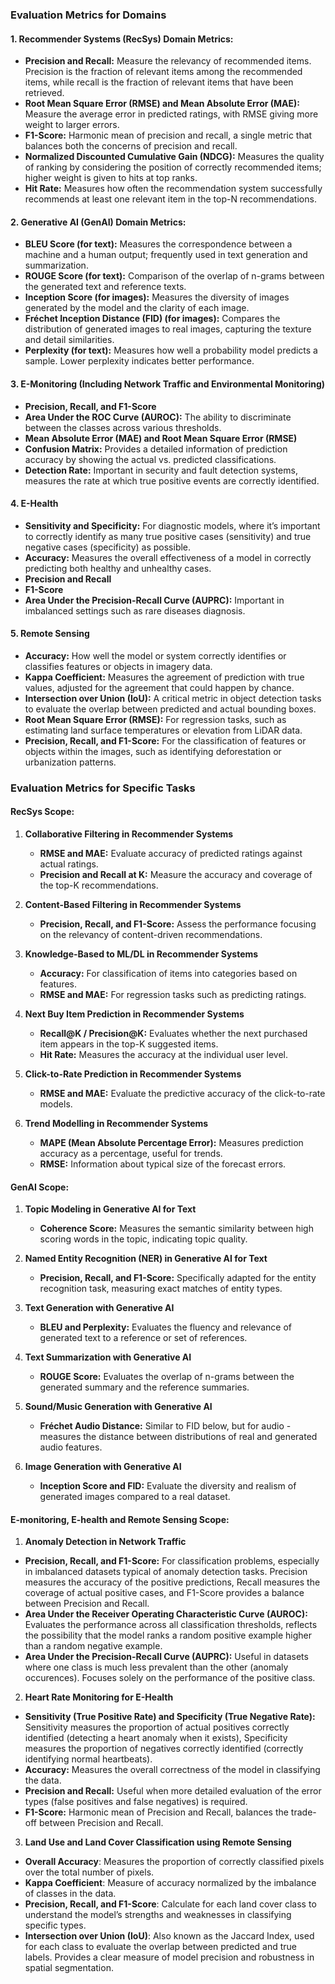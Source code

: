 ### Evaluation Metrics for Domains

#### 1. **Recommender Systems (RecSys) Domain Metrics:**
- **Precision and Recall:** Measure the relevancy of recommended items. Precision is the fraction of relevant items among the recommended items, while recall is the fraction of relevant items that have been retrieved.
- **Root Mean Square Error (RMSE) and Mean Absolute Error (MAE):** Measure the average error in predicted ratings, with RMSE giving more weight to larger errors.
- **F1-Score:** Harmonic mean of precision and recall, a single metric that balances both the concerns of precision and recall.
- **Normalized Discounted Cumulative Gain (NDCG):** Measures the quality of ranking by considering the position of correctly recommended items; higher weight is given to hits at top ranks.
- **Hit Rate:** Measures how often the recommendation system successfully recommends at least one relevant item in the top-N recommendations.

#### 2. **Generative AI (GenAI) Domain Metrics:**
- **BLEU Score (for text):** Measures the correspondence between a machine and a human output; frequently used in text generation and summarization.
- **ROUGE Score (for text):** Comparison of the overlap of n-grams between the generated text and reference texts.
- **Inception Score (for images):** Measures the diversity of images generated by the model and the clarity of each image.
- **Fréchet Inception Distance (FID) (for images):** Compares the distribution of generated images to real images, capturing the texture and detail similarities.
- **Perplexity (for text):** Measures how well a probability model predicts a sample. Lower perplexity indicates better performance.

#### 3. E-Monitoring (Including Network Traffic and Environmental Monitoring)
- **Precision, Recall, and F1-Score** 
- **Area Under the ROC Curve (AUROC):** The ability to discriminate between the classes across various thresholds.
- **Mean Absolute Error (MAE) and Root Mean Square Error (RMSE)**
- **Confusion Matrix:** Provides a detailed information of prediction accuracy by showing the actual vs. predicted classifications.
- **Detection Rate:** Important in security and fault detection systems, measures the rate at which true positive events are correctly identified.

#### 4. E-Health
- **Sensitivity and Specificity:** For diagnostic models, where it’s important to correctly identify as many true positive cases (sensitivity) and true negative cases (specificity) as possible.
- **Accuracy:** Measures the overall effectiveness of a model in correctly predicting both healthy and unhealthy cases.
- **Precision and Recall**
- **F1-Score**
- **Area Under the Precision-Recall Curve (AUPRC):** Important in imbalanced settings such as rare diseases diagnosis.

#### 5. Remote Sensing
- **Accuracy:** How well the model or system correctly identifies or classifies features or objects in imagery data.
- **Kappa Coefficient:** Measures the agreement of prediction with true values, adjusted for the agreement that could happen by chance.
- **Intersection over Union (IoU):** A critical metric in object detection tasks to evaluate the overlap between predicted and actual bounding boxes.
- **Root Mean Square Error (RMSE):** For regression tasks, such as estimating land surface temperatures or elevation from LiDAR data.
- **Precision, Recall, and F1-Score:** For the classification of features or objects within the images, such as identifying deforestation or urbanization patterns.


### Evaluation Metrics for Specific Tasks

#### RecSys Scope:

1. **Collaborative Filtering in Recommender Systems**
   - **RMSE and MAE:** Evaluate accuracy of predicted ratings against actual ratings.
   - **Precision and Recall at K:** Measure the accuracy and coverage of the top-K recommendations.

2. **Content-Based Filtering in Recommender Systems**
   - **Precision, Recall, and F1-Score:** Assess the performance focusing on the relevancy of content-driven recommendations.

3. **Knowledge-Based to ML/DL in Recommender Systems**
   - **Accuracy:** For classification of items into categories based on features.
   - **RMSE and MAE:** For regression tasks such as predicting ratings.

4. **Next Buy Item Prediction in Recommender Systems**
   - **Recall@K / Precision@K:** Evaluates whether the next purchased item appears in the top-K suggested items.
   - **Hit Rate:** Measures the accuracy at the individual user level.

5. **Click-to-Rate Prediction in Recommender Systems**
   - **RMSE and MAE:** Evaluate the predictive accuracy of the click-to-rate models.

6. **Trend Modelling in Recommender Systems**
   - **MAPE (Mean Absolute Percentage Error):** Measures prediction accuracy as a percentage, useful for trends.
   - **RMSE:** Information about typical size of the forecast errors.


#### GenAI Scope:

1. **Topic Modeling in Generative AI for Text**
   - **Coherence Score:** Measures the semantic similarity between high scoring words in the topic, indicating topic quality.

2. **Named Entity Recognition (NER) in Generative AI for Text**
   - **Precision, Recall, and F1-Score:** Specifically adapted for the entity recognition task, measuring exact matches of entity types.

3. **Text Generation with Generative AI**
   - **BLEU and Perplexity:** Evaluates the fluency and relevance of generated text to a reference or set of references.

4. **Text Summarization with Generative AI**
   - **ROUGE Score:** Evaluates the overlap of n-grams between the generated summary and the reference summaries.

5. **Sound/Music Generation with Generative AI**
   - **Fréchet Audio Distance:** Similar to FID below, but for audio - measures the distance between distributions of real and generated audio features.

6. **Image Generation with Generative AI**
   - **Inception Score and FID:** Evaluate the diversity and realism of generated images compared to a real dataset.


#### E-monitoring, E-health and Remote Sensing Scope:

1. **Anomaly Detection in Network Traffic**
  - **Precision, Recall, and F1-Score:** For classification problems, especially in imbalanced datasets typical of anomaly detection tasks. Precision measures the accuracy of the positive predictions, Recall measures the coverage of actual positive cases, and F1-Score provides a balance between Precision and Recall.
  - **Area Under the Receiver Operating Characteristic Curve (AUROC):** Evaluates the performance across all classification thresholds, reflects the possibility that the model ranks a random positive example higher than a random negative example.
  - **Area Under the Precision-Recall Curve (AUPRC):** Useful in datasets where one class is much less prevalent than the other (anomaly occurences). Focuses solely on the performance of the positive class.

2. **Heart Rate Monitoring for E-Health**
  - **Sensitivity (True Positive Rate) and Specificity (True Negative Rate):** Sensitivity measures the proportion of actual positives correctly identified (detecting a heart anomaly when it exists), Specificity measures the proportion of negatives correctly identified (correctly identifying normal heartbeats).
  - **Accuracy:** Measures the overall correctness of the model in classifying the data.
  - **Precision and Recall:** Useful when more detailed evaluation of the error types (false positives and false negatives) is required.
  - **F1-Score:** Harmonic mean of Precision and Recall, balances the trade-off between Precision and Recall.

3. **Land Use and Land Cover Classification using Remote Sensing**
  - **Overall Accuracy**: Measures the proportion of correctly classified pixels over the total number of pixels.
  - **Kappa Coefficient**: Measure of accuracy normalized by the imbalance of classes in the data.
  - **Precision, Recall, and F1-Score**: Calculate for each land cover class to understand the model’s strengths and weaknesses in classifying specific types.
  - **Intersection over Union (IoU)**: Also known as the Jaccard Index, used for each class to evaluate the overlap between predicted and true labels. Provides a clear measure of model precision and robustness in spatial segmentation.
